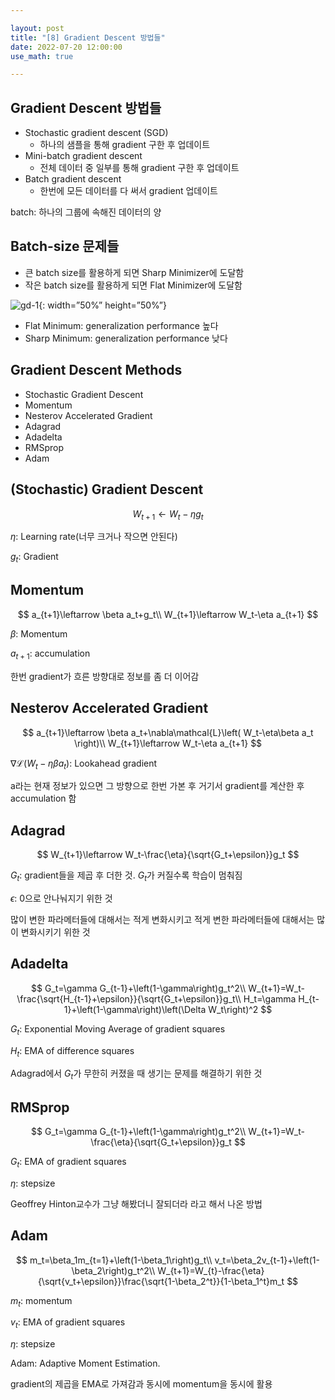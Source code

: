 ```yaml
---

layout: post
title: "[8] Gradient Descent 방법들"
date: 2022-07-20 12:00:00
use_math: true

---
```


## Gradient Descent 방법들

- Stochastic gradient descent (SGD)
  - 하나의 샘플을 통해 gradient 구한 후 업데이트
- Mini-batch gradient descent 
  - 전체 데이터 중 일부를 통해 gradient 구한 후 업데이트
- Batch gradient descent 
  - 한번에 모든 데이터를 다 써서 gradient 업데이트



batch: 하나의 그룹에 속해진 데이터의 양



## Batch-size 문제들

- 큰 batch size를 활용하게 되면 Sharp Minimizer에 도달함
- 작은 batch size를 활용하게 되면 Flat Minimizer에 도달함

![gd-1](https://user-images.githubusercontent.com/90087083/179951231-b3d4a8a7-5c9c-4790-852b-a971f1f54bd8.jpg){: width=”50%” height=”50%”}


- Flat Minimum: generalization performance 높다
- Sharp Minimum: generalization performance 낮다





## Gradient Descent Methods

- Stochastic Gradient Descent 
- Momentum
- Nesterov Accelerated Gradient 
- Adagrad 
- Adadelta 
- RMSprop 
- Adam



## (Stochastic) Gradient Descent

$$
W_{t+1}\leftarrow W_t-\eta g_t
$$

$\eta$: Learning rate(너무 크거나 작으면 안된다)

$g_t$: Gradient
 
 
 
 
 
 
## Momentum

$$
a_{t+1}\leftarrow \beta a_t+g_t\\
W_{t+1}\leftarrow W_t-\eta a_{t+1}
$$

$\beta$: Momentum

$a_{t+1}$: accumulation

한번 gradient가 흐른 방향대로 정보를 좀 더 이어감
 
 
 
 
 
 
## Nesterov Accelerated Gradient 

$$
a_{t+1}\leftarrow \beta a_t+\nabla\mathcal{L}\left( W_t-\eta\beta a_t \right)\\
W_{t+1}\leftarrow W_t-\eta a_{t+1}
$$

$\nabla\mathcal{L}\left( W_t-\eta\beta a_t \right)$: Lookahead gradient

a라는 현재 정보가 있으면 그 방향으로 한번 가본 후 거기서 gradient를 계산한 후 accumulation 함
 
 
 
 
 
 
## Adagrad 

$$
W_{t+1}\leftarrow W_t-\frac{\eta}{\sqrt{G_t+\epsilon}}g_t
$$

$G_t$: gradient들을 제곱 후 더한 것. $G_t$가 커질수록 학습이 멈춰짐

$\epsilon$: 0으로 안나눠지기 위한 것

많이 변한 파라메터들에 대해서는 적게 변화시키고 적게 변한 파라메터들에 대해서는 많이 변화시키기 위한 것
 
 
 
 
 
 
## Adadelta 

$$
G_t=\gamma G_{t-1}+\left(1-\gamma\right)g_t^2\\
W_{t+1}=W_t-\frac{\sqrt{H_{t-1}+\epsilon}}{\sqrt{G_t+\epsilon}}g_t\\
H_t=\gamma H_{t-1}+\left(1-\gamma\right)\left(\Delta W_t\right)^2
$$

$G_t$: Exponential Moving Average of gradient squares

$H_t$: EMA of difference squares

Adagrad에서 $G_t$가 무한히 커졌을 때 생기는 문제를 해결하기 위한 것 
 
 
 
 
 
 
## RMSprop 

$$
G_t=\gamma G_{t-1}+\left(1-\gamma\right)g_t^2\\
W_{t+1}=W_t-\frac{\eta}{\sqrt{G_t+\epsilon}}g_t
$$

$G_t$: EMA of gradient squares

$\eta$: stepsize

Geoffrey Hinton교수가 그냥 해봤더니 잘되더라 라고 해서 나온 방법
 
 
 
 
 
 
## Adam

$$
m_t=\beta_1m_{t=1}+\left(1-\beta_1\right)g_t\\
v_t=\beta_2v_{t-1}+\left(1-\beta_2\right)g_t^2\\
W_{t+1}=W_{t}-\frac{\eta}{\sqrt{v_t+\epsilon}}\frac{\sqrt{1-\beta_2^t}}{1-\beta_1^t}m_t
$$

$m_t$: momentum

$v_t$: EMA of gradient squares

$\eta$: stepsize

Adam: Adaptive Moment Estimation.

 gradient의 제곱을 EMA로 가져감과 동시에 momentum을 동시에 활용

